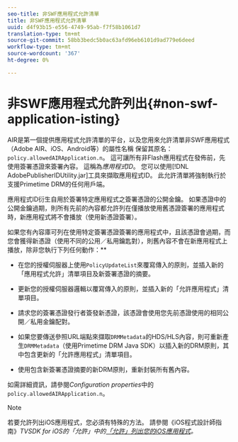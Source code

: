 ```yaml
---
seo-title: 非SWF應用程式允許清單
title: 非SWF應用程式允許清單
uuid: d4f93b15-e556-4749-95ab-f7f58b1061d7
translation-type: tm+mt
source-git-commit: 58bb3bedc5b0ac63afd96eb6101d9ad779e6deed
workflow-type: tm+mt
source-wordcount: '367'
ht-degree: 0%

---
```



# 非SWF應用程式允許列出{#non-swf-application-isting}

AIR是第一個提供應用程式允許清單的平台，以及您用來允許清單非SWF應用程式（Adobe AIR、iOS、Android等）的屬性名稱 保留其原名：`policy.allowedAIRApplication.n`。 這可讓所有非Flash應用程式在發佈前，先使用簽署憑證來簽署內容。 這稱為&#x200B;*應用程式ID*。 您可以使用[!DNL AdobePublisherIDUtility.jar]工具來擷取應用程式ID。 此允許清單將強制執行於支援Primetime DRM的任何用戶端。

應用程式ID衍生自用於簽署特定應用程式之簽署憑證的公開金鑰。 如果憑證中的公開金鑰過期，則所有先前的內容都允許列在僅播放使用舊憑證簽署的應用程式時，新應用程式將不會播放（使用新憑證簽署）。

如果您有內容庫可列在使用特定簽署憑證簽署的應用程式中，且該憑證會過期，而您會獲得新憑證（使用不同的公用／私用鑰匙對），則舊內容不會在新應用程式上播放，除非您執行下列任何動作：**

* 在您的授權伺服器上使用`PolicyUpdateList`來覆寫傳入的原則，並插入新的「應用程式允許」清單項目及新簽署憑證的摘要。
* 更新您的授權伺服器邏輯以覆寫傳入的原則，並插入新的「允許應用程式」清單項目。
* 請求您的簽署憑證發行者簽發新憑證，該憑證會使用您先前憑證使用的相同公開／私用金鑰配對。
* 如果您要傳送參照URL端點來擷取`DRMMetadata`的HDS/HLS內容，則可重新產生`DRMMetadata`（使用Primetime DRM Java SDK）以插入新的DRM原則，其中包含更新的「允許應用程式」清單項目。

* 使用包含新簽署憑證摘要的新DRM原則，重新封裝所有舊內容。

如需詳細資訊，請參閱&#x200B;*Configuration properties*&#x200B;中的`policy.allowedAIRApplication.n`。

>[!NOTE]
>
>若要允許列出iOS應用程式，您必須有特殊的方法。 請參閱《iOS程式設計師指南》*TVSDK for iOS的「允許」中的[「允許」列出您的iOS應用程式](../../../../../programming/tvsdk-3x-ios-prog/ios-3x-drm-content-security/ios-3x-allowlist-your-ios-application.md)。*
